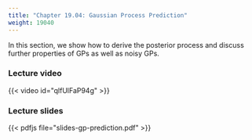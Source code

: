 ```yaml
---
title: "Chapter 19.04: Gaussian Process Prediction"
weight: 19040
---
```

In this section, we show how to derive the posterior process and discuss further properties of GPs as well as noisy GPs.

<!--more-->

### Lecture video

{{< video id="qlfUlFaP94g" >}}

### Lecture slides

{{< pdfjs file="slides-gp-prediction.pdf" >}}
